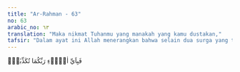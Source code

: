 ```yaml
---
title: "Ar-Rahman - 63"
no: 63
arabic_no: ٦٣
translation: "Maka nikmat Tuhanmu yang manakah yang kamu dustakan,"
tafsir: "Dalam ayat ini Allah menerangkan bahwa selain dua surga yang tersebut terdahulu ada lagi dua surga yang disediakan untuk orang-orang mukmin dari golongan Ashsabul-yamin. Yaitu dua surga yang terdahulu diperuntukkan bagi golongan orang-orang yang terdahulu beriman dan dua surga yang lain diperuntukkan bagi golongan Ashabul-yamin dari orang yang beriman kemudian. Hal ini sesuai dengan sabda Rasulullah dalam hadisnya: Dua surga dari emas untuk Muqarrabin dan dua buah lagi surga dari perak untuk Ashabul-yamin.\" (Riwayat Ibnu Jarir, Ibnu Abi hatim, Ibnu Mardawaih dari Abu Musa) \n\nMaka nikmat Tuhan yang manakah yang masih didustakan oleh jin dan manusia?"
---
```


فَبِاَيِّ اٰلَاۤءِ رَبِّكُمَا تُكَذِّبٰنِۙ 
